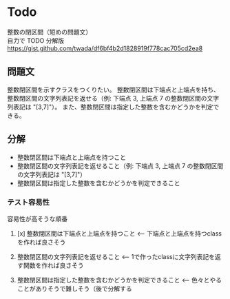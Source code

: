 # Todo

整数の閉区間（短めの問題文）  
自力で TODO 分解版 https://gist.github.com/twada/df6bf4b2d1828919f778cac705cd2ea8

## 問題文

整数閉区間を示すクラスをつくりたい。 整数閉区間は下端点と上端点を持ち、整数閉区間の文字列表記を返せる（例: 下端点 3, 上端点 7
の整数閉区間の文字列表記は "[3,7]"）。 また、整数閉区間は指定した整数を含むかどうかを判定できる。

## 分解

- 整数閉区間は下端点と上端点を持つこと
- 整数閉区間の文字列表記を返せること（例: 下端点 3, 上端点 7 の整数閉区間の文字列表記は "[3,7]"）
- 整数閉区間は指定した整数を含むかどうかを判定できること

### テスト容易性

容易性が高そうな順番

1. [x] 整数閉区間は下端点と上端点を持つこと <-- 下端点と上端点を持つclassを作れば良さそう

2. 整数閉区間の文字列表記を返せること <-- 1で作ったclassに文字列表記を返す関数を作れば良さそう
3. 整数閉区間は指定した整数を含むかどうかを判定できること <-- 色々とやることがありそうで難しそう（後で分解する

